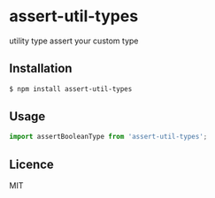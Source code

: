 # assert-util-types
utility type assert your custom type 

## Installation

```zsh
$ npm install assert-util-types
```

## Usage

```typescript
import assertBooleanType from 'assert-util-types';
```

## Licence
MIT
